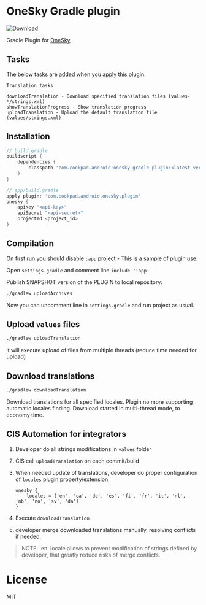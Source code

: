# OneSky Gradle plugin

[ ![Download](https://api.bintray.com/packages/cookpad-inc/maven/onesky-gradle-plugin/images/download.svg) ](https://bintray.com/cookpad-inc/maven/onesky-gradle-plugin/_latestVersion)

Gradle Plugin for [OneSky](https://www.oneskyapp.com/)

## Tasks

The below tasks are added when you apply this plugin.

```
Translation tasks
-----------------
downloadTranslation - Download specified translation files (values-*/strings.xml)
showTranslationProgress - Show translation progress
uploadTranslation - Upload the default translation file (values/strings.xml)
```


## Installation

```groovy
// build.gradle
buildscript {
    dependencies {
        classpath 'com.cookpad.android:onesky-gradle-plugin:<latest-version>'
    }
}
```

```groovy
// app/build.gradle
apply plugin: 'com.cookpad.android.onesky.plugin'
onesky {
    apiKey "<api-key>"
    apiSecret "<api-secret>"
    projectId <project_id>
}
```

## Compilation

On first run you should disable `:app` project - This is a sample of plugin use.

Open `settings.gradle` and comment line `include ':app'`

Publish SNAPSHOT version of the PLUGIN to local repository:

```bash
./gradlew uploadArchives
```

Now you can uncomment line in `settings.gradle` and run project as usual.

## Upload `values` files

```bash
./gradlew uploadTranslation
```

it will execute upload of files from multiple threads (reduce time needed for upload)

## Download translations

```bash
./gradlew downloadTranslation
```

Download translations for all specified locales. Plugin no more supporting automatic locales finding.
Download started in multi-thread mode, to economy time.

## CIS Automation for integrators

1. Developer do all strings modifications in `values` folder
2. CIS call `uploadTranslation` on each commit/build
3. When needed update of translations, developer do proper configuration of `locales` plugin property/extension:

    ```
    onesky {
        locales = ['en', 'ca', 'de', 'es', 'fi', 'fr', 'it', 'nl', 'nb', 'no', 'sv', 'da']
    }
    ```

4. Execute `downloadTranslation`
5. developer merge downloaded translations manually, resolving conflicts if needed.

> NOTE: 'en' locale allows to prevent modification of strings defined by developer, that
> greatly reduce risks of merge conflicts.

# License
MIT
